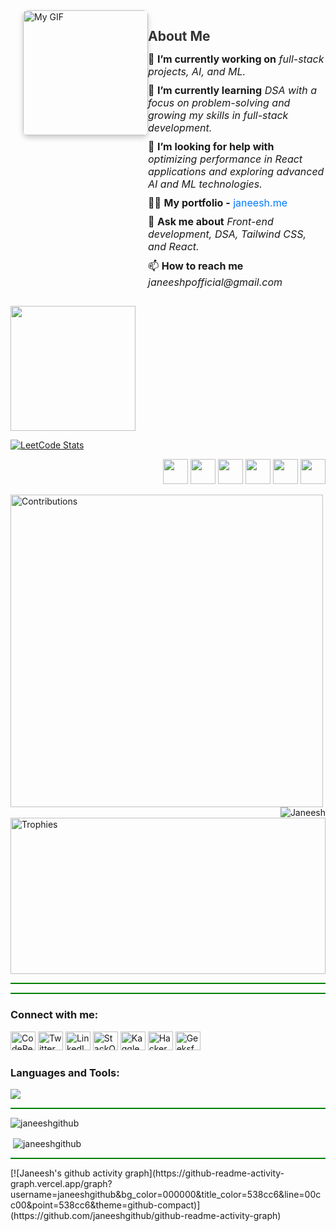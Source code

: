 <div style="display: flex; align-items: flex-start; justify-content: flex-end;">
  <img alt="My GIF" width="200" src="https://user-images.githubusercontent.com/74038190/212750996-938b257b-266c-45a7-9af7-655341c0f58b.gif" style="margin-left: 20px; border-radius: 8px; box-shadow: 0 4px 8px rgba(0,0,0,0.2);">
  <div style="max-width: calc(100% - 220px);">
    <h2 style="color: #333; font-weight: bold; margin-bottom: 10px;">About Me</h2>
    <ul style="list-style-type: none; padding-left: 0;">
      <li style="font-size: 16px; margin-bottom: 10px;">
        🔭 <b>I’m currently working on</b> <i>full-stack projects, AI, and ML.</i>
      </li>
      <li style="font-size: 16px; margin-bottom: 10px;">
        🌱 <b>I’m currently learning</b> <i>DSA with a focus on problem-solving and growing my skills in full-stack development.</i>
      </li>
      <li style="font-size: 16px; margin-bottom: 10px;">
        🤝 <b>I’m looking for help with</b> <i>optimizing performance in React applications and exploring advanced AI and ML technologies.</i>
      </li>
      <li style="font-size: 16px; margin-bottom: 10px;">
        👨‍💻 <b>My portfolio -</b> <a href="https://janeesh.me" target="_blank" style="color: #007bff; text-decoration: none;">janeesh.me</a>
      </li>
      <li style="font-size: 16px; margin-bottom: 10px;">
        💬 <b>Ask me about</b> <i>Front-end development, DSA, Tailwind CSS, and React.</i>
      </li>
      <li style="font-size: 16px; margin-bottom: 10px;">
        📫 <b>How to reach me</b> <i>janeeshpofficial@gmail.com</i>
      </li>
    </ul>
  </div>
</div>

<img src="https://komarev.com/ghpvc/?username=janeeshgithub&color=blueviolet&style=plastic" width="200"></p>
 <a href="https://leetcode.com/janeeshpofficial/">
  <img align="center" src="https://leetcard.jacoblin.cool/janeeshpofficial?theme=dark&font=Fauna%20One&ext=heatmap" alt="LeetCode Stats" />
  </a> 
  <div align ="right">
     <img src="https://assets.leetcode.com/static_assets/marketing/2024-50.gif" width="40px"></img>
     <img src="https://assets.leetcode.com/static_assets/marketing/2024-100.gif" width="40px"></img>
    <img src="https://assets.leetcode.com/static_assets/others/SQLI.gif" width="40px"></img>
    <img src="https://leetcode.com/static/images/badges/2024/gif/2024-05.gif" width="40px"></img>
    <img src="https://leetcode.com/static/images/badges/2024/gif/2024-06.gif" width="40px"></img>
    <img src="https://leetcode.com/static/images/badges/2024/gif/2024-07.gif" width="40px"></img>
</div>



<div>
  <img align="left" src="https://github-contributor-stats.vercel.app/api?username=janeeshgithub&limit=10&theme=tokyonight&combine_all_yearly_contributions=true"  height="500" alt="Contributions"/>
  <p><img align="right" src="https://github-readme-stats.vercel.app/api/top-langs?username=janeeshgithub&show_icons=true&locale=en&layout=compact&theme=blue-green" alt="Janeesh" />
  <img src="https://github-profile-trophy.vercel.app/?username=janeeshgithub&theme=matrix&no-frame=true&no-bg=false&margin-w=4" width="100%" height="250" alt="Trophies"/>
</div>


<hr style="height:2px;border-width:0;color:green;background-color:green">
 


<hr style="height:2px;border-width:0;color:green;background-color:green">

<h3 align="left">Connect with me:</h3>
<p align="left">
  <a href="https://codepen.io/janeesh-p" target="_blank"><img src="https://skillicons.dev/icons?i=codepen" alt="CodePen" height="30" width="40" /></a>
  <a href="https://twitter.com/janeeshofficial" target="_blank"><img src="https://skillicons.dev/icons?i=twitter" alt="Twitter" height="30" width="40" /></a>
  <a href="https://www.linkedin.com/in/janeesh-p-880963250/" target="_blank"><img src="https://skillicons.dev/icons?i=linkedin" alt="LinkedIn" height="30" width="40" /></a>
  <a href="https://stackoverflow.com/users/22829867" target="_blank"><img src="https://skillicons.dev/icons?i=stackoverflow" alt="StackOverflow" height="30" width="40" /></a>
  <a href="https://kaggle.com/janeeshp16" target="_blank"><img src="https://skillicons.dev/icons?i=kaggle" alt="Kaggle" height="30" width="40" /></a>
  <a href="https://www.hackerrank.com/janeeshpofficial" target="_blank"><img src="https://skillicons.dev/icons?i=hackerrank" alt="HackerRank" height="30" width="40" /></a>
  <a href="https://auth.geeksforgeeks.org/user/janeeshpoiaex" target="_blank"><img src="https://skillicons.dev/icons?i=geeksforgeeks" alt="GeeksforGeeks" height="30" width="40" /></a>
</p>
<div align="center"><h3 align="left">Languages and Tools:</h3>
<p align="left">
  <a href="https://skillicons.dev">
    <img src="https://skillicons.dev/icons?i=aws,bootstrap,c,cpp,css,express,git,html,java,js,mongodb,nodejs,python,react,flutter,next,tailwind,spring,django,php,mysql,firebase,postman,vscode,idea,atom,eclipse,github" />
  </a>
</p>
  </div>

<hr style="height:2px;border-width:0;color:green;background-color:green">
<div>
<p><img align="center" src="https://github-readme-streak-stats.herokuapp.com/?user=janeeshgithub&theme=blue-green" alt="janeeshgithub" /></p>
<p>&nbsp;<img align="center" src="https://github-readme-stats.vercel.app/api?username=janeeshgithub&show_icons=true&locale=en&theme=blue-green" alt="janeeshgithub" /></p>
</div>
<hr style="height:2px;border-width:0;color:green;background-color:green">
[![Janeesh's github activity graph](https://github-readme-activity-graph.vercel.app/graph?username=janeeshgithub&bg_color=000000&title_color=538cc6&line=00cc00&point=538cc6&theme=github-compact)](https://github.com/janeeshgithub/github-readme-activity-graph)
